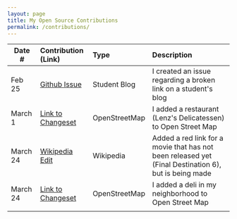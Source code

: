 ```yaml
---
layout: page
title: My Open Source Contributions
permalink: /contributions/
---
```


<!--
Type of the contribution should be "Wikipedia edit", "OpenStreet Map feature", "Documentation", "Course website", "Blog",
"Browse Add-on", etc.

The description should include a brief summary of what you did.

Replace the first row with your own contribution. 

-->





| Date #       | Contribution (Link)  | Type  | Description |
|---|:---|:---|:---|
| Feb 25   | [Github Issue](https://github.com/nyu-ossd-s20/evading1998-weekly/issues/2)    | Student Blog   |   I created an issue regarding a broken link on a student's blog    |
| March 1    | [Link to Changeset](https://www.openstreetmap.org/changeset/81649733)    | OpenStreetMap    |  I added a restaurant (Lenz's Delicatessen) to Open Street Map    |
| March 24    |[Wikipedia Edit](https://en.wikipedia.org/w/index.php?title=Final_Destination&oldid=947158233)     | Wikipedia    |  Added a red link for a movie that has not been released yet (Final Destination 6), but is being made   |
| March 24   |[Link to Changeset](https://www.openstreetmap.org/changeset/82592292)   | OpenStreetMap | I added a deli in my neighborhood to Open Street Map   |
|  | |  |  |
